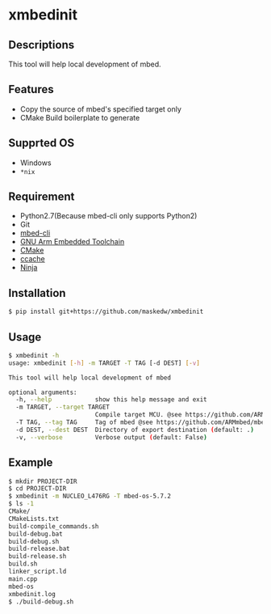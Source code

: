 # xmbedinit

## Descriptions
This tool will help local development of mbed.

## Features
+ Copy the source of mbed's specified target only
+ CMake Build boilerplate to generate

## Supprted OS
+ Windows
+ `*nix`

## Requirement
+ Python2.7(Because mbed-cli only supports Python2)
+ Git
+ [mbed-cli](https://github.com/ARMmbed/mbed-cli)
+ [GNU Arm Embedded Toolchain](https://developer.arm.com/open-source/gnu-toolchain/gnu-rm/downloads)
+ [CMake](https://github.com/Kitware/CMake)
+ [ccache](https://github.com/ccache/ccache)
+ [Ninja](https://github.com/ninja-build/ninja)

## Installation
```sh
$ pip install git+https://github.com/maskedw/xmbedinit
```

## Usage

```sh
$ xmbedinit -h
usage: xmbedinit [-h] -m TARGET -T TAG [-d DEST] [-v]

This tool will help local development of mbed

optional arguments:
  -h, --help            show this help message and exit
  -m TARGET, --target TARGET
                        Compile target MCU. @see https://github.com/ARMmbed/mbed-cli (default: None)
  -T TAG, --tag TAG     Tag of mbed @see https://github.com/ARMmbed/mbed-os/releases (default: None)
  -d DEST, --dest DEST  Directory of export destination (default: .)
  -v, --verbose         Verbose output (default: False)
```

## Example
```sh
$ mkdir PROJECT-DIR
$ cd PROJECT-DIR
$ xmbedinit -m NUCLEO_L476RG -T mbed-os-5.7.2
$ ls -1
CMake/
CMakeLists.txt
build-compile_commands.sh
build-debug.bat
build-debug.sh
build-release.bat
build-release.sh
build.sh
linker_script.ld
main.cpp
mbed-os
xmbedinit.log
$ ./build-debug.sh
```
